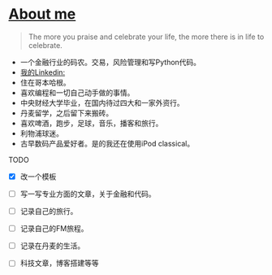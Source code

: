 # [About me](https://github.com/cufezhusy/cufezhusy.github.io/issues/2)

> The more you praise and celebrate your life, the more there is in life to celebrate.

- 一个金融行业的码农。交易，风险管理和写Python代码。
- [我的Linkedin: ](https://www.linkedin.com/in/shengyaozhu/)
- 住在哥本哈根。
- 喜欢编程和一切自己动手做的事情。
- 中央财经大学毕业，在国内待过四大和一家外资行。
- 丹麦留学，之后留下来搬砖。
- 喜欢啤酒，跑步，足球，音乐，播客和旅行。
- 利物浦球迷。
- 古早数码产品爱好者。是的我还在使用iPod classical。

TODO

- [x] 改一个模板
- [ ] 写一写专业方面的文章，关于金融和代码。
- [ ] 记录自己的旅行。
- [ ] 记录自己的FM旅程。
- [ ] 记录在丹麦的生活。
- [ ] 科技文章，博客搭建等等

